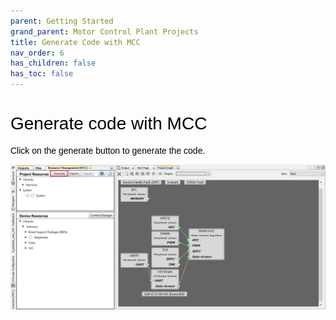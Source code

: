 ```yaml
---
parent: Getting Started
grand_parent: Motor Control Plant Projects
title: Generate Code with MCC
nav_order: 6
has_children: false
has_toc: false
--- 
```

<style>
    body {
        counter-reset: h1
    }

    h1 {
        color: black;
        font-family: "Arial", Helvetica, sans-serif;
        font-weight: 500;

    }

    h2 {
        color: black;
        font-family: "Arial", Helvetica, sans-serif;
        font-weight: 500;
    }

    h3 {
        color: black;
        font-family: "Arial", Helvetica, sans-serif;
        font-weight: 500;
    }

    h1:before {
       color: black;
       font-family: "Arial", Helvetica, sans-serif;
       font-weight: 500;
    }

    h2:before {
        color: black;
        font-family: "Arial", Helvetica, sans-serif;
        font-weight: 500;
    }

    h3:before {
        color: black;
        font-family: "Arial", Helvetica, sans-serif;
        font-weight: 500;
    }

    h4:before {
        color: black;
        font-family: "Arial", Helvetica, sans-serif;
        font-weight: 500;
    }

    p{
        color: black;
        font-family: "Arial", Helvetica, sans-serif;
    }

    li{
        color: black;
        font-family: "Arial", Helvetica, sans-serif;
    }

    table{
        color: black;
        font-family: "Arial", Helvetica, sans-serif;
    }

    }
</style>
# Generate code with MCC

Click on the generate button to generate the code.

![Framework path](images/generate_mc_code.jpg "Framework path")